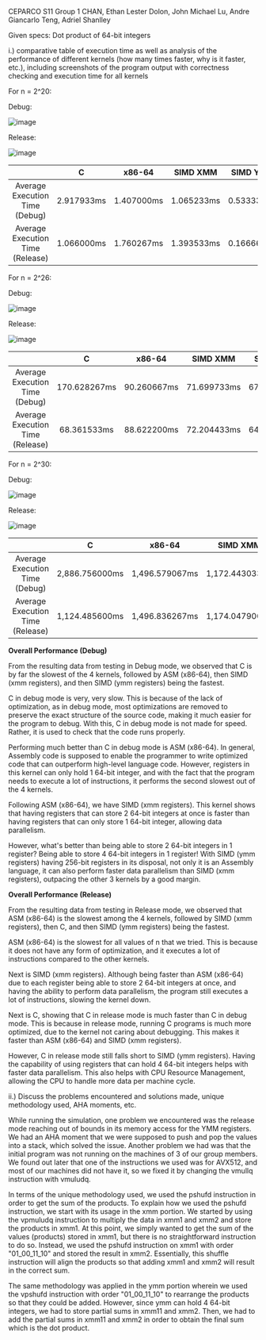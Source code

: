 CEPARCO S11 Group 1
CHAN, Ethan Lester
Dolon, John Michael
Lu, Andre Giancarlo
Teng, Adriel Shanlley

Given specs: Dot product of 64-bit integers

i.) comparative table of execution time as well as analysis of the performance of different kernels (how many times faster, why is it faster, etc.), including screenshots of the program output with correctness checking and execution time for all kernels

For n = 2^20:

Debug:

![image](https://github.com/adriel0/MCO1-CEPARCO-GRP1/assets/115350015/c9fb541e-2245-4153-8467-42f6dfcb48e5)

Release:

![image](https://github.com/adriel0/MCO1-CEPARCO-GRP1/assets/115350015/7fb27147-20f4-408c-a226-78434466dbdf)

|       | C | x86-64| SIMD XMM | SIMD YMM |
| :-----: | :-------: | :-------: | :-------: | :-------: |
| Average Execution Time (Debug)|    2.917933ms    |    1.407000ms    |    1.065233ms    |    0.533333ms    |
| Average Execution Time (Release)|    1.066000ms    |    1.760267ms    |    1.393533ms    |    0.166667ms    |

For n = 2^26:

Debug:

![image](https://github.com/adriel0/MCO1-CEPARCO-GRP1/assets/115350015/332d5ee9-0cbf-4011-ba45-f7896d52c68f)

Release:

![image](https://github.com/adriel0/MCO1-CEPARCO-GRP1/assets/115350015/dafea09f-e7ea-4c88-8451-27cd58e8267a)

|       | C | x86-64| SIMD XMM | SIMD YMM |
| :-----: | :-------: | :-------: | :-------: | :-------: |
| Average Execution Time (Debug)|    170.628267ms    |    90.260667ms    |    71.699733ms    |    67.766667ms    |
| Average Execution Time (Release)|    68.361533ms    |    88.622200ms    |    72.204433ms    |    64.600000ms    |

For n = 2^30:

Debug:

![image](https://github.com/adriel0/MCO1-CEPARCO-GRP1/assets/115350015/cf27a500-38c4-4b05-b378-e629dd91cb85)

Release:

![image](https://github.com/adriel0/MCO1-CEPARCO-GRP1/assets/115350015/8ba7cf74-fc2a-4e42-87e5-5c8f35d36702)

|       | C | x86-64| SIMD XMM | SIMD YMM |
| :-----: | :-------: | :-------: | :-------: | :-------: |
| Average Execution Time (Debug)|    2,886.756000ms    |    1,496.579067ms    |    1,172.443033ms    |    1,114.700000ms    |
| Average Execution Time (Release)|    1,124.485600ms    |    1,496.836267ms    |    1,174.047900ms    |    1,056.433333ms    |

**Overall Performance (Debug)**

From the resulting data from testing in Debug mode, we observed that C is by far the slowest of the 4 kernels, followed by ASM (x86-64), then SIMD (xmm registers), and then SIMD (ymm registers) being the fastest.

C in debug mode is very, very slow. This is because of the lack of optimization, as in debug mode, most optimizations are removed to preserve the exact structure of the source code, making it much easier for the program to debug. With this, C in debug mode is not made for speed. Rather, it is used to check that the code runs properly.

Performing much better than C in debug mode is ASM (x86-64). In general, Assembly code is supposed to enable the programmer to write optimized code that can outperform high-level language code. However, registers in this kernel can only hold 1 64-bit integer, and with the fact that the program needs to execute a lot of instructions, it performs the second slowest out of the 4 kernels.

Following ASM (x86-64), we have SIMD (xmm registers). This kernel shows that having registers that can store 2 64-bit integers at once is faster than having registers that can only store 1 64-bit integer, allowing data parallelism. 

However, what's better than being able to store 2 64-bit integers in 1 register? Being able to store 4 64-bit integers in 1 register! With SIMD (ymm registers) having 256-bit registers in its disposal, not only it is an Assembly language, it can also perform faster data parallelism than SIMD (xmm registers), outpacing the other 3 kernels by a good margin. 

**Overall Performance (Release)**

From the resulting data from testing in Release mode, we observed that ASM (x86-64) is the slowest among the 4 kernels, followed by SIMD (xmm registers), then C, and then SIMD (ymm registers) being the fastest.

ASM (x86-64) is the slowest for all values of n that we tried. This is because it does not have any form of optimization, and it executes a lot of instructions compared to the other kernels.

Next is SIMD (xmm registers). Although being faster than ASM (x86-64) due to each register being able to store 2 64-bit integers at once, and having the ability to perform data parallelism, the program still executes a lot of instructions, slowing the kernel down.

Next is C, showing that C in release mode is much faster than C in debug mode. This is because in release mode, running C programs is much more optimized, due to the kernel not caring about debugging. This makes it faster than ASM (x86-64) and SIMD (xmm registers). 

However, C in release mode still falls short to SIMD (ymm registers). Having the capability of using registers that can hold 4 64-bit integers helps with faster data parallelism. This also helps with CPU Resource Management, allowing the CPU to handle more data per machine cycle.


ii.) Discuss the problems encountered and solutions made, unique methodology used, AHA moments, etc.

While running the simulation, one problem we encountered was the release mode reaching out of bounds in its memory access for the YMM registers. We had an AHA moment that we were supposed to push and pop the values into a stack, which solved the issue. Another problem we had was that the initial program was not running on the machines of 3 of our group members. We found out later that one of the instructions we used was for AVX512, and most of our machines did not have it, so we fixed it by changing the vmullq instruction with vmuludq.

In terms of the unique methodology used, we used the pshufd instruction in order to get the sum of the products. To explain how we used the pshufd instruction, we start with its usage in the xmm portion. We started by using the vpmuludq instruction to multiply the data in xmm1 and xmm2 and store the products in xmm1. At this point, we simply wanted to get the sum of the values (products) stored in xmm1, but there is no straightforward instruction to do so. Instead, we used the pshufd instruction on xmm1 with order "01_00_11_10" and stored the result in xmm2. Essentially, this shuffle instruction will align the products so that adding xmm1 and xmm2 will result in the correct sum.

The same methodology was applied in the ymm portion wherein we used the vpshufd instruction with order "01_00_11_10" to rearrange the products so that they could be added. However, since ymm can hold 4 64-bit integers, we had to store partial sums in xmm11 and xmm2. Then, we had to add the partial sums in xmm11 and xmm2 in order to obtain the final sum which is the dot product.
